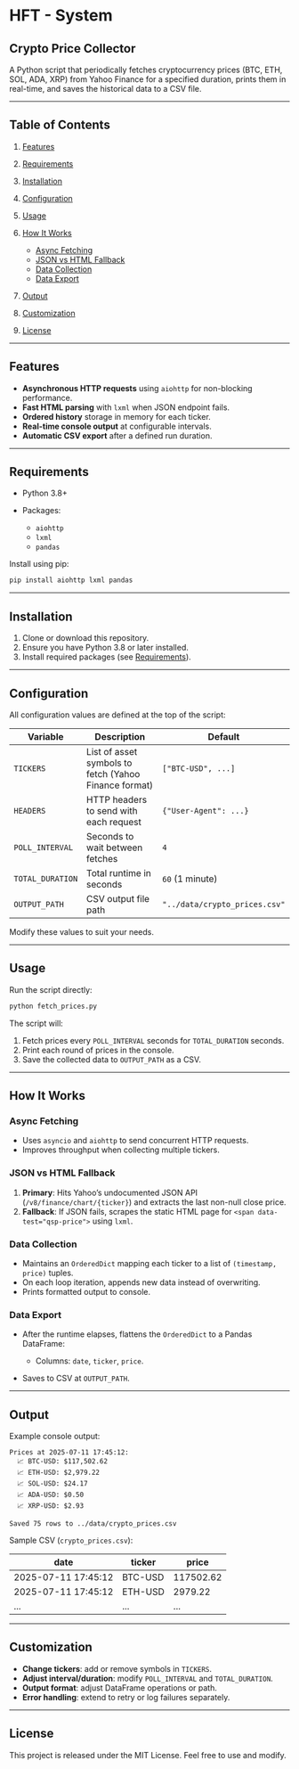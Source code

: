 # HFT - System

## Crypto Price Collector

A Python script that periodically fetches cryptocurrency prices (BTC, ETH, SOL, ADA, XRP) from Yahoo Finance for a specified duration, prints them in real-time, and saves the historical data to a CSV file.

---

## Table of Contents

1. [Features](#features)
2. [Requirements](#requirements)
3. [Installation](#installation)
4. [Configuration](#configuration)
5. [Usage](#usage)
6. [How It Works](#how-it-works)

   * [Async Fetching](#async-fetching)
   * [JSON vs HTML Fallback](#json-vs-html-fallback)
   * [Data Collection](#data-collection)
   * [Data Export](#data-export)
7. [Output](#output)
8. [Customization](#customization)
9. [License](#license)

---

## Features

* **Asynchronous HTTP requests** using `aiohttp` for non-blocking performance.
* **Fast HTML parsing** with `lxml` when JSON endpoint fails.
* **Ordered history** storage in memory for each ticker.
* **Real-time console output** at configurable intervals.
* **Automatic CSV export** after a defined run duration.

---

## Requirements

* Python 3.8+
* Packages:

  * `aiohttp`
  * `lxml`
  * `pandas`

Install using pip:

```bash
pip install aiohttp lxml pandas
```

---

## Installation

1. Clone or download this repository.
2. Ensure you have Python 3.8 or later installed.
3. Install required packages (see [Requirements](#requirements)).

---

## Configuration

All configuration values are defined at the top of the script:

| Variable         | Description                                           | Default                       |
| ---------------- | ----------------------------------------------------- | ----------------------------- |
| `TICKERS`        | List of asset symbols to fetch (Yahoo Finance format) | `["BTC-USD", ...]`            |
| `HEADERS`        | HTTP headers to send with each request                | `{"User-Agent": ...}`         |
| `POLL_INTERVAL`  | Seconds to wait between fetches                       | `4`                           |
| `TOTAL_DURATION` | Total runtime in seconds                              | `60` (1 minute)               |
| `OUTPUT_PATH`    | CSV output file path                                  | `"../data/crypto_prices.csv"` |

Modify these values to suit your needs.

---

## Usage

Run the script directly:

```bash
python fetch_prices.py
```

The script will:

1. Fetch prices every `POLL_INTERVAL` seconds for `TOTAL_DURATION` seconds.
2. Print each round of prices in the console.
3. Save the collected data to `OUTPUT_PATH` as a CSV.

---

## How It Works

### Async Fetching

* Uses `asyncio` and `aiohttp` to send concurrent HTTP requests.
* Improves throughput when collecting multiple tickers.

### JSON vs HTML Fallback

1. **Primary**: Hits Yahoo’s undocumented JSON API (`/v8/finance/chart/{ticker}`) and extracts the last non-null close price.
2. **Fallback**: If JSON fails, scrapes the static HTML page for `<span data-test="qsp-price">` using `lxml`.

### Data Collection

* Maintains an `OrderedDict` mapping each ticker to a list of `(timestamp, price)` tuples.
* On each loop iteration, appends new data instead of overwriting.
* Prints formatted output to console.

### Data Export

* After the runtime elapses, flattens the `OrderedDict` to a Pandas DataFrame:

  * Columns: `date`, `ticker`, `price`.
* Saves to CSV at `OUTPUT_PATH`.

---

## Output

Example console output:

```
Prices at 2025-07-11 17:45:12:
  📈 BTC-USD: $117,502.62
  📈 ETH-USD: $2,979.22
  📈 SOL-USD: $24.17
  📈 ADA-USD: $0.50
  📈 XRP-USD: $2.93

Saved 75 rows to ../data/crypto_prices.csv
```

Sample CSV (`crypto_prices.csv`):

| date                | ticker  | price     |
| ------------------- | ------- | --------- |
| 2025-07-11 17:45:12 | BTC-USD | 117502.62 |
| 2025-07-11 17:45:12 | ETH-USD | 2979.22   |
| ...                 | ...     | ...       |

---

## Customization

* **Change tickers**: add or remove symbols in `TICKERS`.
* **Adjust interval/duration**: modify `POLL_INTERVAL` and `TOTAL_DURATION`.
* **Output format**: adjust DataFrame operations or path.
* **Error handling**: extend to retry or log failures separately.

---

## License

This project is released under the MIT License. Feel free to use and modify.
